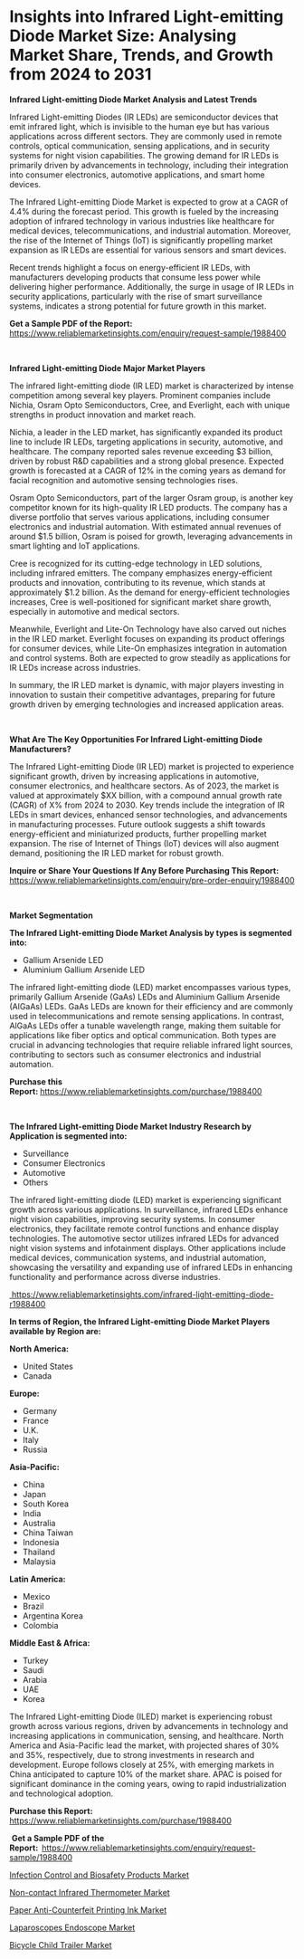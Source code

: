 <p><h1>Insights into Infrared Light-emitting Diode Market Size: Analysing Market Share, Trends, and Growth from 2024 to 2031</h1></p><p><strong>Infrared Light-emitting Diode Market Analysis and Latest Trends</strong></p>
<p><p>Infrared Light-emitting Diodes (IR LEDs) are semiconductor devices that emit infrared light, which is invisible to the human eye but has various applications across different sectors. They are commonly used in remote controls, optical communication, sensing applications, and in security systems for night vision capabilities. The growing demand for IR LEDs is primarily driven by advancements in technology, including their integration into consumer electronics, automotive applications, and smart home devices.</p><p>The Infrared Light-emitting Diode Market is expected to grow at a CAGR of 4.4% during the forecast period. This growth is fueled by the increasing adoption of infrared technology in various industries like healthcare for medical devices, telecommunications, and industrial automation. Moreover, the rise of the Internet of Things (IoT) is significantly propelling market expansion as IR LEDs are essential for various sensors and smart devices. </p><p>Recent trends highlight a focus on energy-efficient IR LEDs, with manufacturers developing products that consume less power while delivering higher performance. Additionally, the surge in usage of IR LEDs in security applications, particularly with the rise of smart surveillance systems, indicates a strong potential for future growth in this market.</p></p>
<p><strong>Get a Sample PDF of the Report:&nbsp;</strong> <a href="https://www.reliablemarketinsights.com/enquiry/request-sample/1988400?utm_campaign=1197&utm_medium=2&utm_source=Github&utm_content=ia&utm_term=25102024&utm_id=infrared-light-emitting-diode">https://www.reliablemarketinsights.com/enquiry/request-sample/1988400</a></p>
<p>&nbsp;</p>
<p><strong>Infrared Light-emitting Diode Major Market Players</strong></p>
<p><p>The infrared light-emitting diode (IR LED) market is characterized by intense competition among several key players. Prominent companies include Nichia, Osram Opto Semiconductors, Cree, and Everlight, each with unique strengths in product innovation and market reach.</p><p>Nichia, a leader in the LED market, has significantly expanded its product line to include IR LEDs, targeting applications in security, automotive, and healthcare. The company reported sales revenue exceeding $3 billion, driven by robust R&D capabilities and a strong global presence. Expected growth is forecasted at a CAGR of 12% in the coming years as demand for facial recognition and automotive sensing technologies rises.</p><p>Osram Opto Semiconductors, part of the larger Osram group, is another key competitor known for its high-quality IR LED products. The company has a diverse portfolio that serves various applications, including consumer electronics and industrial automation. With estimated annual revenues of around $1.5 billion, Osram is poised for growth, leveraging advancements in smart lighting and IoT applications.</p><p>Cree is recognized for its cutting-edge technology in LED solutions, including infrared emitters. The company emphasizes energy-efficient products and innovation, contributing to its revenue, which stands at approximately $1.2 billion. As the demand for energy-efficient technologies increases, Cree is well-positioned for significant market share growth, especially in automotive and medical sectors.</p><p>Meanwhile, Everlight and Lite-On Technology have also carved out niches in the IR LED market. Everlight focuses on expanding its product offerings for consumer devices, while Lite-On emphasizes integration in automation and control systems. Both are expected to grow steadily as applications for IR LEDs increase across industries.</p><p>In summary, the IR LED market is dynamic, with major players investing in innovation to sustain their competitive advantages, preparing for future growth driven by emerging technologies and increased application areas.</p></p>
<p>&nbsp;</p>
<p><strong>What Are The Key Opportunities For Infrared Light-emitting Diode Manufacturers?</strong></p>
<p><p>The Infrared Light-emitting Diode (IR LED) market is projected to experience significant growth, driven by increasing applications in automotive, consumer electronics, and healthcare sectors. As of 2023, the market is valued at approximately $XX billion, with a compound annual growth rate (CAGR) of X% from 2024 to 2030. Key trends include the integration of IR LEDs in smart devices, enhanced sensor technologies, and advancements in manufacturing processes. Future outlook suggests a shift towards energy-efficient and miniaturized products, further propelling market expansion. The rise of Internet of Things (IoT) devices will also augment demand, positioning the IR LED market for robust growth.</p></p>
<p><strong>Inquire or Share Your Questions If Any Before Purchasing This Report:</strong> <a href="https://www.reliablemarketinsights.com/enquiry/pre-order-enquiry/1988400?utm_campaign=1197&utm_medium=2&utm_source=Github&utm_content=ia&utm_term=25102024&utm_id=infrared-light-emitting-diode">https://www.reliablemarketinsights.com/enquiry/pre-order-enquiry/1988400</a></p>
<p>&nbsp;</p>
<p><strong>Market Segmentation</strong></p>
<p><strong>The Infrared Light-emitting Diode Market Analysis by types is segmented into:</strong></p>
<p><ul><li>Gallium Arsenide LED</li><li>Aluminium Gallium Arsenide LED</li></ul></p>
<p><p>The infrared light-emitting diode (LED) market encompasses various types, primarily Gallium Arsenide (GaAs) LEDs and Aluminium Gallium Arsenide (AlGaAs) LEDs. GaAs LEDs are known for their efficiency and are commonly used in telecommunications and remote sensing applications. In contrast, AlGaAs LEDs offer a tunable wavelength range, making them suitable for applications like fiber optics and optical communication. Both types are crucial in advancing technologies that require reliable infrared light sources, contributing to sectors such as consumer electronics and industrial automation.</p></p>
<p><strong>Purchase this Report:&nbsp;</strong><a href="https://www.reliablemarketinsights.com/purchase/1988400?utm_campaign=1197&utm_medium=2&utm_source=Github&utm_content=ia&utm_term=25102024&utm_id=infrared-light-emitting-diode">https://www.reliablemarketinsights.com/purchase/1988400</a></p>
<p>&nbsp;</p>
<p><strong>The Infrared Light-emitting Diode Market Industry Research by Application is segmented into:</strong></p>
<p><ul><li>Surveillance</li><li>Consumer Electronics</li><li>Automotive</li><li>Others</li></ul></p>
<p><p>The infrared light-emitting diode (LED) market is experiencing significant growth across various applications. In surveillance, infrared LEDs enhance night vision capabilities, improving security systems. In consumer electronics, they facilitate remote control functions and enhance display technologies. The automotive sector utilizes infrared LEDs for advanced night vision systems and infotainment displays. Other applications include medical devices, communication systems, and industrial automation, showcasing the versatility and expanding use of infrared LEDs in enhancing functionality and performance across diverse industries.</p></p>
<p><a href="https://www.reliablemarketinsights.com/infrared-light-emitting-diode-r1988400?utm_campaign=1197&utm_medium=2&utm_source=Github&utm_content=ia&utm_term=25102024&utm_id=infrared-light-emitting-diode">&nbsp;https://www.reliablemarketinsights.com/infrared-light-emitting-diode-r1988400</a></p>
<p><strong>In terms of Region, the Infrared Light-emitting Diode Market Players available by Region are:</strong></p>
<p>
    <p> <strong> North America: </strong>
        <ul>
            <li>United States</li>
            <li>Canada</li>
        </ul>
        </p> 
    <p> <strong> Europe: </strong>
        <ul>
            <li>Germany</li>
            <li>France</li>
            <li>U.K.</li>
            <li>Italy</li>
            <li>Russia</li>
        </ul>
        </p> 
    <p> <strong> Asia-Pacific: </strong>
        <ul>
            <li>China</li>
            <li>Japan</li>
            <li>South Korea</li>
            <li>India</li>
            <li>Australia</li>
            <li>China Taiwan</li>
            <li>Indonesia</li>
            <li>Thailand</li>
            <li>Malaysia</li>
        </ul>
        </p> 
    <p> <strong> Latin America: </strong>
        <ul>
            <li>Mexico</li>
            <li>Brazil</li>
            <li>Argentina Korea</li>
            <li>Colombia</li>
        </ul>
        </p> 
    <p> <strong> Middle East & Africa: </strong>
        <ul>
            <li>Turkey</li>
            <li>Saudi</li>
            <li>Arabia</li>
            <li>UAE</li>
            <li>Korea</li>
        </ul>
    </p>
    </p>
<p><p>The Infrared Light-emitting Diode (ILED) market is experiencing robust growth across various regions, driven by advancements in technology and increasing applications in communication, sensing, and healthcare. North America and Asia-Pacific lead the market, with projected shares of 30% and 35%, respectively, due to strong investments in research and development. Europe follows closely at 25%, with emerging markets in China anticipated to capture 10% of the market share. APAC is poised for significant dominance in the coming years, owing to rapid industrialization and technological adoption.</p></p>
<p><strong>Purchase this Report: </strong><a href="https://www.reliablemarketinsights.com/purchase/1988400?utm_campaign=1197&utm_medium=2&utm_source=Github&utm_content=ia&utm_term=25102024&utm_id=infrared-light-emitting-diode">https://www.reliablemarketinsights.com/purchase/1988400</a></p>
<p>&nbsp;<strong>Get a Sample PDF of the Report:&nbsp;&nbsp;</strong><a href="https://www.reliablemarketinsights.com/enquiry/request-sample/1988400?utm_campaign=1197&utm_medium=2&utm_source=Github&utm_content=ia&utm_term=25102024&utm_id=infrared-light-emitting-diode">https://www.reliablemarketinsights.com/enquiry/request-sample/1988400</a></p>
<p><strong></strong></p>
<p><p><a href="https://github.com/prosalinda88/Market-Research-Report-List-6/blob/main/infection-control-and-biosafety-products-market.md?utm_campaign=1197&utm_medium=2&utm_source=Github&utm_content=ia&utm_term=25102024&utm_id=infrared-light-emitting-diode">Infection Control and Biosafety Products Market</a></p><p><a href="https://www.linkedin.com/pulse/in-depth-analysis-global-non-contact-infrared-thermometer-z4kbe?utm_campaign=1197&utm_medium=2&utm_source=Github&utm_content=ia&utm_term=25102024&utm_id=infrared-light-emitting-diode">Non-contact Infrared Thermometer Market</a></p><p><a href="https://www.linkedin.com/pulse/paper-anti-counterfeit-printing-ink-market-essentials-key-players-8n40c?utm_campaign=1197&utm_medium=2&utm_source=Github&utm_content=ia&utm_term=25102024&utm_id=infrared-light-emitting-diode">Paper Anti-Counterfeit Printing Ink Market</a></p><p><a href="https://www.linkedin.com/pulse/laparoscopes-endoscope-market-size-growth-industry-analysis-segmentation-c5w6e?utm_campaign=1197&utm_medium=2&utm_source=Github&utm_content=ia&utm_term=25102024&utm_id=infrared-light-emitting-diode">Laparoscopes Endoscope Market</a></p><p><a href="https://www.linkedin.com/pulse/bicycle-child-trailer-market-industry-trends-forecast-period-1ggvf?utm_campaign=1197&utm_medium=2&utm_source=Github&utm_content=ia&utm_term=25102024&utm_id=infrared-light-emitting-diode">Bicycle Child Trailer Market</a></p></p>